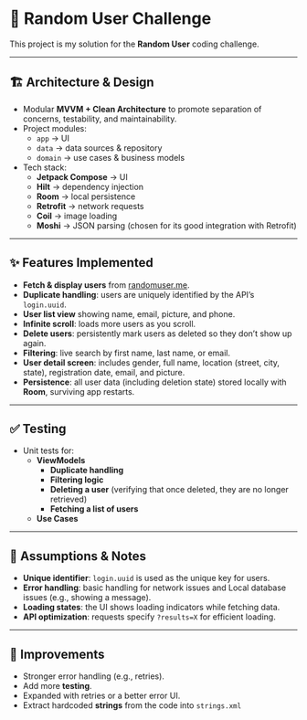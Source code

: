 # 📱 Random User Challenge

This project is my solution for the **Random User** coding challenge.  

---

## 🏗️ Architecture & Design
- Modular **MVVM + Clean Architecture** to promote separation of concerns, testability, and maintainability.  
- Project modules:  
  - `app` → UI  
  - `data` → data sources & repository  
  - `domain` → use cases & business models  
- Tech stack:  
  - **Jetpack Compose** → UI  
  - **Hilt** → dependency injection  
  - **Room** → local persistence  
  - **Retrofit** → network requests  
  - **Coil** → image loading
   - **Moshi** → JSON parsing (chosen for its good integration with Retrofit)  

---

## ✨ Features Implemented
- **Fetch & display users** from [randomuser.me](https://randomuser.me).  
- **Duplicate handling**: users are uniquely identified by the API’s `login.uuid`.  
- **User list view** showing name, email, picture, and phone.  
- **Infinite scroll**: loads more users as you scroll.  
- **Delete users**: persistently mark users as deleted so they don’t show up again.  
- **Filtering**: live search by first name, last name, or email.  
- **User detail screen**: includes gender, full name, location (street, city, state), registration date, email, and picture.  
- **Persistence**: all user data (including deletion state) stored locally with **Room**, surviving app restarts.  

---

## ✅ Testing
- Unit tests for:  
  - **ViewModels**  
    - **Duplicate handling**  
    - **Filtering logic**  
    - **Deleting a user** (verifying that once deleted, they are no longer retrieved)  
    - **Fetching a list of users**  
  - **Use Cases**  

---

## 📌 Assumptions & Notes
- **Unique identifier**: `login.uuid` is used as the unique key for users.  
- **Error handling**: basic handling for network issues and Local database issues (e.g., showing a message).
- **Loading states**: the UI shows loading indicators while fetching data.  
- **API optimization**: requests specify `?results=X` for efficient loading. 

---

## 🚀 Improvements
- Stronger error handling (e.g., retries).  
- Add more **testing**.  
- Expanded with retries or a better error UI.
- Extract hardcoded **strings** from the code into `strings.xml`

